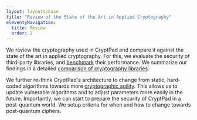 ```yaml
---
layout: layouts/base
title: "Review of the State of the Art in Applied Cryptography"
eleventyNavigation:
  title: Review
  order: 2
---
```


We review the cryptography used in CryptPad and compare it against the state of
the art in applied cryptography. For this, we evaluate the security of
third-party libraries, and [benchmark](./libraries/#performance-comparison) their
performance. We summarize our findings in a detailed [comparison of cryptography
libraries](libraries/).

We further re-think CryptPad's architecture to change from static, hard-coded
algorithms towards more [cryptographic agility](agility/). This allows us to
update vulnerable algorithms and to adjust parameters more easily in the future.
Importantly, we can start to prepare the security of CryptPad in a post-quantum
world. We setup criteria for when and how to change towards post-quantum
ciphers.

